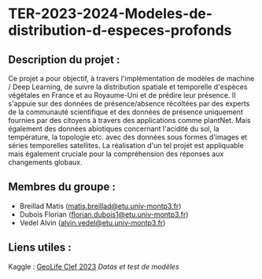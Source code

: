 # TER-2023-2024-Modeles-de-distribution-d-especes-profonds

## Description du projet :

Ce projet a pour objectif, à travers l'implémentation de modèles de machine / Deep Learning, de suivre la distribution spatiale et temporelle d'espèces végétales en France et au Royaume-Uni et de prédire leur présence.
Il s'appuie sur des données de présence/absence récoltées par des experts de la communauté scientifique et des données de présence uniquement fournies par des citoyens à travers des applications comme plantNet. Mais également des données abiotiques concernant l'acidité du sol, la température, la topologie etc. avec des données sous formes d'images et séries temporelles satellites.
La réalisation d'un tel projet est appliquable mais également cruciale pour la compréhension des réponses aux changements globaux. 

## Membres du groupe :

- Breillad Matis (matis.breillad@etu.univ-montp3.fr)
- Dubois Florian (florian.dubois1@etu.univ-montp3.fr)
- Vedel Alvin (alvin.vedel@etu.univ-montp3.fr)

## Liens utiles :

Kaggle : [GeoLife Clef 2023](https://www.kaggle.com/competitions/geolifeclef-2023-lifeclef-2023-x-fgvc10) *Datas et test de modèles*
